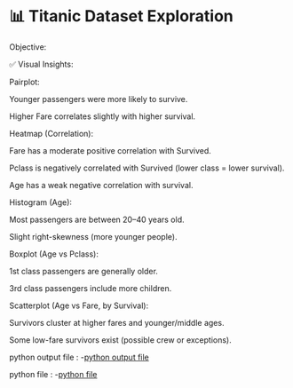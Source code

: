 # 📊 Titanic Dataset Exploration
Objective:

✅ Visual Insights:

Pairplot:

Younger passengers were more likely to survive.

Higher Fare correlates slightly with higher survival.

Heatmap (Correlation):

Fare has a moderate positive correlation with Survived.

Pclass is negatively correlated with Survived (lower class = lower survival).

Age has a weak negative correlation with survival.

Histogram (Age):

Most passengers are between 20–40 years old.

Slight right-skewness (more younger people).

Boxplot (Age vs Pclass):

1st class passengers are generally older.

3rd class passengers include more children.

Scatterplot (Age vs Fare, by Survival):

Survivors cluster at higher fares and younger/middle ages.

Some low-fare survivors exist (possible crew or exceptions).

python output file :
 -<a href = "https://github.com/akshya408/-Titanic-Data-Exploration/blob/main/titanic_eda_new.py">python output file </a>

python file :
 -<a href = "https://github.com/akshya408/-Titanic-Data-Exploration/blob/main/train.csv">python file </a>
